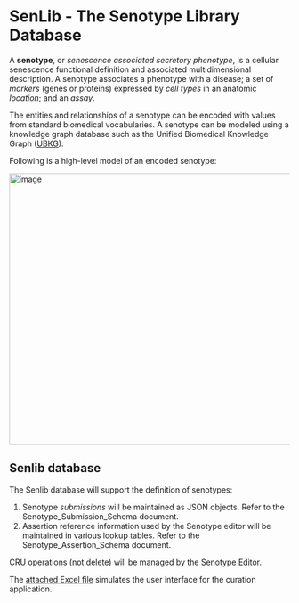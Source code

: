 # SenLib - The Senotype Library Database

A **senotype**, or _senescence associated secretory phenotype_, is a cellular senescence functional definition and associated multidimensional description. 
A senotype associates a phenotype with a disease; a set of _markers_ (genes or proteins) expressed by _cell types_ in an anatomic _location_; and an _assay_.

The entities and relationships of a senotype can be encoded with values from standard biomedical vocabularies. A senotype can be modeled using a knowledge graph database
such as the Unified Biomedical Knowledge Graph ([UBKG](https://ubkg.docs.xconsortia.org/)).

Following is a high-level model of an encoded senotype:

<img width="565" height="488" alt="image" src="https://github.com/user-attachments/assets/6c7b8841-c01e-4008-8f30-94e6b816d1f3" />


## Senlib database
The Senlib database will support the definition of senotypes:
1. Senotype _submissions_ will be maintained as JSON objects. Refer to the Senotype_Submission_Schema document.
2. Assertion reference information used by the Senotype editor will be maintained in various lookup tables. Refer to the Senotype_Assertion_Schema document.

CRU operations (not delete) will be managed by the [Senotype Editor](https://github.com/sennetconsortium/senotype_editor).

The [attached Excel file](https://github.com/sennetconsortium/senlib/blob/main/doc/Senotype_Library_Example_Submission.xlsx) simulates the user interface for the curation application.
